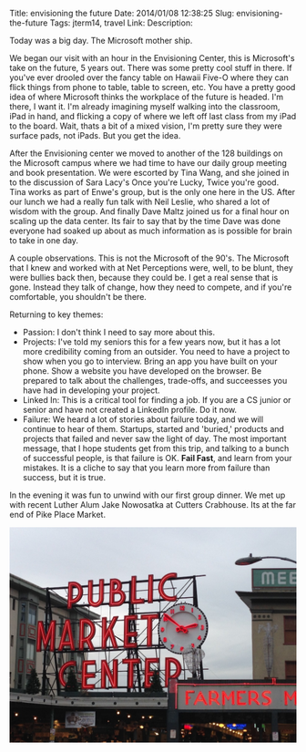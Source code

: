 Title: envisioning the future
Date: 2014/01/08 12:38:25
Slug: envisioning-the-future
Tags: jterm14, travel
Link: 
Description: 


Today was a big day.  The Microsoft mother ship.

We began our visit with an hour in the Envisioning Center, this is Microsoft's take on the future, 5 years out.  There was some pretty cool stuff in there.  If you've ever drooled over the fancy table on Hawaii Five-O where they can flick things from phone to table, table to screen, etc. You have a pretty good idea of where Microsoft thinks the workplace of the future is headed.  I'm there, I want it.  I'm already imagining myself walking into the classroom, iPad in hand, and flicking a copy of where we left off last class from my iPad to the board.  Wait, thats a bit of a mixed vision, I'm pretty sure they were surface pads, not iPads.  But you get the idea.

After the Envisioning center we moved to another of the 128 buildings on the Microsoft campus where we had time to have our daily group meeting and book presentation.  We were escorted by Tina Wang, and she joined in to the discussion of Sara Lacy's Once you're Lucky, Twice you're good.  Tina works as part of Enwe's group, but is the only one here in the US.  After our lunch we had a really fun talk with Neil Leslie, who shared a lot of wisdom with the group.  And finally Dave Maltz joined us for a final hour on scaling up the data center.  Its fair to say that by the time Dave was done everyone had soaked up about as much information as is possible for brain to take in one day.

A couple observations.  This is not the Microsoft of the 90's.  The Microsoft that I knew and worked with at Net Perceptions were, well, to be blunt, they were bullies back then, because they could be.  I get a real sense that is gone.  Instead they talk of change, how they need to compete, and if you're comfortable, you shouldn't be there.

Returning to key themes:

* Passion:  I don't think I need to say more about this.
* Projects:  I've told my seniors this for a few years now, but it has a lot more credibility coming from an outsider.  You need to have a project to show when you go to interview.  Bring an app you have built on your phone.  Show a website you have developed on the browser.  Be prepared to talk about the challenges, trade-offs, and succeesses you have had in developing your project.
* Linked In:  This is a critical tool for finding a job.  If you are a CS junior or senior and have not created a LinkedIn profile.  Do it now.
* Failure:  We heard a lot of stories about failure today, and we will continue to hear of them.  Startups, started and 'buried,' products and projects that failed and never saw the light of day.  The most important message, that I hope students get from this trip, and talking to a bunch of successful people, is that failure is OK.  **Fail Fast**, and learn from your mistakes.  It is a cliche to say that you learn more from failure than success, but it is true.

In the evening it was fun to unwind with our first group dinner.  We met up with recent Luther Alum Jake Nowosatka at Cutters Crabhouse.  Its at the far end of Pike Place Market.

![](/images/JTerm14/PikePlace.jpg)

